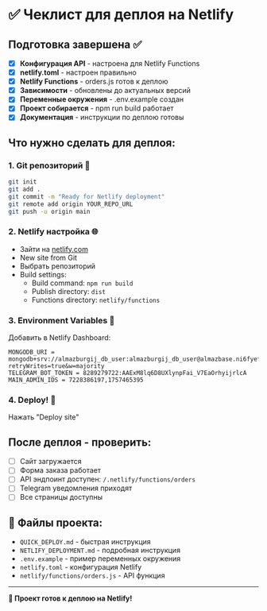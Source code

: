 # ✅ Чеклист для деплоя на Netlify

## Подготовка завершена ✅

- [x] **Конфигурация API** - настроена для Netlify Functions
- [x] **netlify.toml** - настроен правильно
- [x] **Netlify Functions** - orders.js готов к деплою
- [x] **Зависимости** - обновлены до актуальных версий
- [x] **Переменные окружения** - .env.example создан
- [x] **Проект собирается** - npm run build работает
- [x] **Документация** - инструкции по деплою готовы

## Что нужно сделать для деплоя:

### 1. Git репозиторий 📁
```bash
git init
git add .
git commit -m "Ready for Netlify deployment"
git remote add origin YOUR_REPO_URL
git push -u origin main
```

### 2. Netlify настройка 🌐
- Зайти на [netlify.com](https://netlify.com)
- New site from Git
- Выбрать репозиторий
- Build settings:
  - Build command: `npm run build`
  - Publish directory: `dist`
  - Functions directory: `netlify/functions`

### 3. Environment Variables 🔐
Добавить в Netlify Dashboard:
```
MONGODB_URI = mongodb+srv://almazburgij_db_user:almazburgij_db_user@almazbase.ni6fyef.mongodb.net/almazbur?retryWrites=true&w=majority
TELEGRAM_BOT_TOKEN = 8289279722:AAExM8lq6D8UXlynpFai_V7EaOrhyijrlcA
MAIN_ADMIN_IDS = 7228386197,1757465395
```

### 4. Deploy! 🚀
Нажать "Deploy site"

## После деплоя - проверить:

- [ ] Сайт загружается
- [ ] Форма заказа работает
- [ ] API эндпоинт доступен: `/.netlify/functions/orders`
- [ ] Telegram уведомления приходят
- [ ] Все страницы доступны

## 📁 Файлы проекта:

- `QUICK_DEPLOY.md` - быстрая инструкция
- `NETLIFY_DEPLOYMENT.md` - подробная инструкция  
- `.env.example` - пример переменных окружения
- `netlify.toml` - конфигурация Netlify
- `netlify/functions/orders.js` - API функция

---

**🎉 Проект готов к деплою на Netlify!**